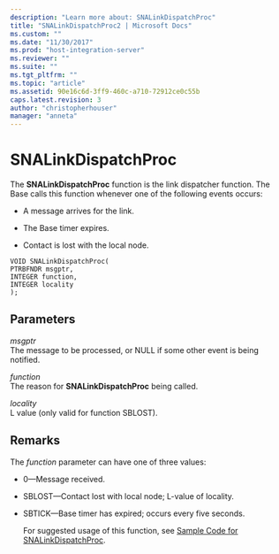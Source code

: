 ```yaml
---
description: "Learn more about: SNALinkDispatchProc"
title: "SNALinkDispatchProc2 | Microsoft Docs"
ms.custom: ""
ms.date: "11/30/2017"
ms.prod: "host-integration-server"
ms.reviewer: ""
ms.suite: ""
ms.tgt_pltfrm: ""
ms.topic: "article"
ms.assetid: 90e16c6d-3ff9-460c-a710-72912ce0c55b
caps.latest.revision: 3
author: "christopherhouser"
manager: "anneta"
---
```

# SNALinkDispatchProc
The **SNALinkDispatchProc** function is the link dispatcher function. The Base calls this function whenever one of the following events occurs:  
  
-   A message arrives for the link.  
  
-   The Base timer expires.  
  
-   Contact is lost with the local node.  
  
```  
VOID SNALinkDispatchProc(  
PTRBFNDR msgptr,  
INTEGER function,  
INTEGER locality   
);  
```  
  
## Parameters  
 *msgptr*  
 The message to be processed, or NULL if some other event is being notified.  
  
 *function*  
 The reason for **SNALinkDispatchProc** being called.  
  
 *locality*  
 L value (only valid for function SBLOST).  
  
## Remarks  
 The *function* parameter can have one of three values:  
  
- 0—Message received.  
  
- SBLOST—Contact lost with local node; L-value of locality.  
  
- SBTICK—Base timer has expired; occurs every five seconds.  
  
  For suggested usage of this function, see [Sample Code for SNALinkDispatchProc](./sample-code-for-snalinkdispatchproc2.md).
